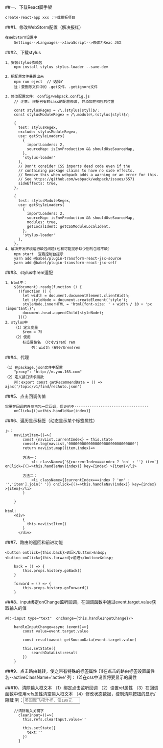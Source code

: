 ##一、下载React脚手架

	create-react-app xxx :下载模板项目

###1、修改WebStorm配置（解决报红）

	在WebStorm设置中
		Settings-->Languages-->JavaScript-->修改为Reac JSX

###2、下载stylus

	1、安装stylus依赖包
		npm install stylus stylus-loader --save-dev

	2、把配置文件暴露出来
		npm run eject  // 选择Y
		注：要删除文件中的 .get文件、.getignore文件

	3、修改配置文件: config/webpack.config.js
		// 注意: 根据已有的sass的配置修改, 并添加在相应的位置
	
		const stylusRegex = /\.(stylus|styl)$/;
		const stylusModuleRegex = /\.module\.(stylus|styl)$/;
	
		{
	      test: stylusRegex,
	      exclude: stylusModuleRegex,
	      use: getStyleLoaders(
	        {
	          importLoaders: 2,
	          sourceMap: isEnvProduction && shouldUseSourceMap,
	        },
	        'stylus-loader'
	      ),
	      // Don't consider CSS imports dead code even if the
	      // containing package claims to have no side effects.
	      // Remove this when webpack adds a warning or an error for this.
	      // See https://github.com/webpack/webpack/issues/6571
	      sideEffects: true,
	    },
	
		{
	      test: stylusModuleRegex,
	      use: getStyleLoaders(
	        {
	          importLoaders: 2,
	          sourceMap: isEnvProduction && shouldUseSourceMap,
	          modules: true,
	          getLocalIdent: getCSSModuleLocalIdent,
	        },
	        'stylus-loader'
	      ),
	    },
	4、解决开发环境运行缺包问题(也有可能提示缺少别的包或不缺)
		npm start  查看控制台提示
		yarn add @babel/plugin-transform-react-jsx-source
		yarn add @babel/plugin-transform-react-jsx-self


###3、stylus中rem适配

	1、html中：
		$(document).ready(function () {
	      !(function () {
	        let width = document.documentElement.clientWidth;
	        let styleNode = document.createElement('style');
	        styleNode.innerHTML = 'html{font-size: ' + width / 10 + 'px !important;}';
	        document.head.appendChild(styleNode);
	      })()
	2、stylus中
		（1）定义变量
			$rem = 75
		（2）使用
			标签属性名 （尺寸/$rem）rem
				列：width (690/$rem)rem


###4、代理

	（1）在package.json文件中配置
		"proxy": "http://m.you.163.com"
	（2）定义接口请求函数
		列：export const getRecommendData = () => ajax('/topic/v1/find/recAuto.json')

###5、点击回调传值

	需要在回调的外侧再包一层回调，保证他不----------------------------------
		onClick={()=>this.handleNav(index)}

###6、遍历显示标签（动态显示某个标签属性）
	
	js：
		navListItem=()=>{
		    const {navList,currentIndex} = this.state
		    console.log(navList,'000000000000000000000000000000')
		    return navList.map((item,index)=>
			
			方法一：
				<li className={`${currentIndex===index ? 'on' : ''} item`} onClick={()=>this.handleNav(index)} key={index} >{item}</li>
	
			方法二：
				<li className={[currentIndex===index ? 'on' : '','item'].join(' ')} onClick={()=>this.handleNav(index)} key={index} >{item}</li>
		    )
		    
		}

	html：
		<div>
            {
              this.navListItem()
            }
          </div>
	

###7、路由的返回和前进功能

	<button onClick={this.back}>返回</button>&nbsp;
    <button onClick={this.forward}>前进</button>&nbsp;

		back = () => {
	    	this.props.history.goBack()
	  	}

		forward = () => {
	    	this.props.history.goForward()
		}

###8、input绑定onChange监听回调，在回调函数中通过event.target.value获取输入的值

	列：<input type="text"  onChange={this.handleInputChange}/>

		handleInputChange=async (event)=>{
		    const value=event.target.value
		
		    const result=await getSousuoData(event.target.value)
		
		    this.setState({
				searchDataList:result
	    	})
		}

###9、点击路由跳转，使之带有特殊的标签属性
	(1)在点击的路由标签设置属性名--activeClassName='active'
		列：<NavLink to='/personal' activeClassName='active'></NavLink>
	(2)在css中设置将要显示的属性

###10、清除输入框文本
	（1）绑定点击监听回调
	（2）设置ref属性
	（3）在回调函数中使用refs属性清空输入框文本
	（4）修改状态数据，控制清除按钮的显示/隐藏
		列：<input type="text" ref='clearInput' placeholder="英国摩飞榨汁杯，仅199元"  onChange={this.handleInputChange}/>

		//清除输入关键字
		  clearInput=()=>{
		    this.refs.clearInput.value=''

		    this.setState({
		      text:''
		    })
		  }





